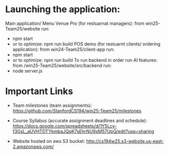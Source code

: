 # Launching the application: 
Main application/ Menu Venue Pro (for restuarnat managers): from win25-Team25/website run: 
- npm start
- or to optimize: npm run build
POS demo (for restuarnt clients/ ordering application): from win24-Team25/client-app run:
- npm start
- or to optimize: npm run build
To run backend in order run AI features: from /win25-Team25/website/src/backend run: 
- node server.js
# Important Links
- Team milestones (team assignments): https://github.com/StanfordCS194/win25-Team25/milestones
- Course Syllabus (accurate assignment deadlines and schedule): https://docs.google.com/spreadsheets/d/1Y5Lcy-f3GsL_aUVHTDTYkmbaJQqK7sEhrNU9xM57UpQ/edit?usp=sharing

- Website hosted on aws S3 bucket: http://cs194w25.s3-website.us-east-2.amazonaws.com/ 
